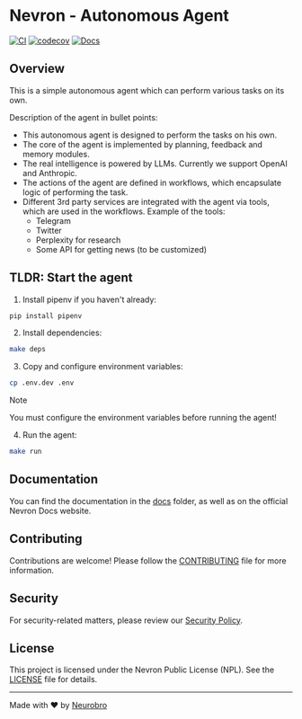 # Nevron - Autonomous Agent
[![CI](https://github.com/axioma-ai-labs/aa-core/actions/workflows/main.yml/badge.svg)](https://github.com/axioma-ai-labs/aa-core/actions/workflows/main.yml)
[![codecov](https://codecov.io/gh/axioma-ai-labs/nevron/branch/main/graph/badge.svg?token=krO46pgB7P)](https://codecov.io/gh/axioma-ai-labs/nevron)
[![Docs](https://img.shields.io/badge/docs-MkDocs-blue)](https://axioma-ai-labs.github.io/nevron/)

## Overview

This is a simple autonomous agent which can perform various tasks on its own.

Description of the agent in bullet points:

- This autonomous agent is designed to perform the tasks on his own. 
- The core of the agent is implemented by planning, feedback and memory modules. 
- The real intelligence is powered by LLMs. Currently we support OpenAI and Anthropic.
- The actions of the agent are defined in workflows, which encapsulate logic of performing the task.
- Different 3rd party services are integrated with the agent via tools, which are used in the workflows. Example of the tools:
  - Telegram
  - Twitter
  - Perplexity for research
  - Some API for getting news (to be customized)

## TLDR: Start the agent

1. Install pipenv if you haven't already:
```bash
pip install pipenv
```

2. Install dependencies:
```bash
make deps
```

3. Copy and configure environment variables:
```bash
cp .env.dev .env
```

> [!NOTE]
> You must configure the environment variables before running the agent!

4. Run the agent:
```bash
make run
```

## Documentation

You can find the documentation in the [docs](docs) folder, as well as on the official Nevron Docs website.

## Contributing

Contributions are welcome! Please follow the [CONTRIBUTING](CONTRIBUTING.md) file for more information.

## Security

For security-related matters, please review our [Security Policy](SECURITY.md).

## License

This project is licensed under the Nevron Public License (NPL). See the [LICENSE](LICENSE) file for details.

---

Made with ❤️ by [Neurobro](https://neurobro.ai)
